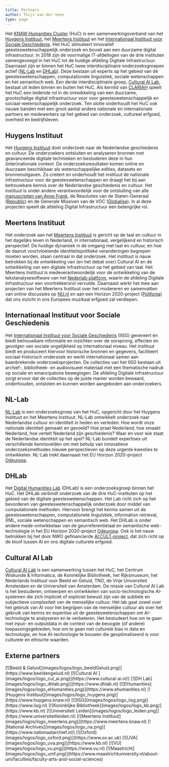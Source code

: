 ```yaml
---
title: Partners
author: Thijs van der Veen
type: page
---
```

Het [KNAW Humanities Cluster](https://www.huc.knaw.nl) (HuC) is een samenwerkingsverband van het [Huygens Instituut](https://www.huygens.knaw.nl), het [Meertens Instituut](https://www.meertens.knaw.nl) en het [Internationaal Instituut voor Sociale Geschiedenis](https://iisg.amsterdam/nl). Het HuC stimuleert innovatief geesteswetenschappelijk onderzoek en bouwt aan een duurzame digital infrastructuur. In 2018 zijn de voormalige IT-afdelingen van de drie instituten samengevoegd in het HuC tot de huidige afdeling Digitale Infrastructuur. Daarnaast zijn er binnen het HuC twee interdisciplinaire onderzoeksgroepen actief ([NL-Lab](https://nl-lab.net/en) en [DHLab](https://dhlab.nl/)). Deze bestaan uit experts op het gebied van de geesteswetenschappen, computationele linguïstiek, sociale wetenschappen en het semantisch web. Een derde interdisciplinaire groep, [Cultural AI Lab](https://www.cultural-ai.nl/), bestaat uit leden binnen en buiten het HuC. Als kernlid van [CLARIAH](https://clariah.nl/nl) speelt het HuC een leidende rol in de ontwikkeling van een duurzame, grootschalige digital infrastructuur voor voor geesteswetenschappelijk en sociaal-wetenschappelijk onderzoek. Ten slotte onderhoudt het HuC ook nauwe banden met een groot aantal andere nationale en internationale partners en medewerkers op het gebied van onderzoek, cultureel erfgoed, overheid en bedrijfsleven.

## Huygens Instituut

Het [Huygens Instituut](https://www.huygens.knaw.nl) doet onderzoek naar de Nederlandse geschiedenis en cultuur. De onderzoekers ontsluiten en analyseren bronnen met geavanceerde digitale technieken en bestuderen deze in hun (inter)nationale context. De onderzoeksresultaten komen online en duurzaam beschikbaar als wetenschappelijke edities, datasets en bronnenuitgaven. Zo creëert en onderhoudt het instituut de nationale infrastructuur voor de geesteswetenschappen en draagt het bij aan betrouwbare kennis over de Nederlandse geschiedenis en cultuur. Het instituut is onder andere verantwoordelijk voor de ontsluiting van alle [manuscripten van Anne Frank](https://www.huygens.knaw.nl/projecten/onderzoek-manuscripten-anne-frank/), de Resoluties van de Staten-Generaal ([Republic](https://republic.huygens.knaw.nl)) en de Generale Missiven van de VOC ([Globalise](https://globalise.huygens.knaw.nl)). In al deze projecten speelt de afdeling Digital Infrastructuur een belangrijke rol.

## Meertens Instituut

Het onderzoek aan het [Meertens Instituut](https://meertens.knaw.nl/en/) is gericht op de taal en cultuur in het dagelijks leven in Nederland, in internationaal, vergelijkend en historisch perspectief. De huidige dynamiek in de omgang met taal en cultuur, en hoe de daaruit voortvloeiende identiteitspolitieke veranderingen begrepen moeten worden, staan centraal in dat onderzoek. Het instituut is nauw betrokken bij de ontwikkeling van (en het debat over) Cultural AI en de ontwikkeling van een digitale infrastructuur op het gebied van taal. Het Meertens Instituut is medeverantwoordelijk voor de ontwikkeling van de tekstanalysesoftware van het [Nederlab-platform](https://www.nederlab.nl), waarin de afdeling Digitale Infrastructuur een voortrekkersrol vervulde. Daarnaast werkt het mee aan projecten van het Meertens Instituut over het modereren en samenvatten van online discussies op [NU.nl](https://www.nu.nl) en aan een Horizon 2020-project ([Polifonia](https://polifonia-project.eu)) dat ons inzicht in ons Europees muzikaal erfgoed zal verdiepen.

## Internationaal Instituut voor Sociale Geschiedenis

Het [Internationaal Instituut voor Sociale Geschiedenis](https://iisg.amsterdam/nl) (IISG) genereert en biedt betrouwbare informatie en inzichten over de oorsprong, effecten en gevolgen van sociale ongelijkheid op internationaal niveau. Het instituut biedt en produceert hiervoor historische bronnen en gegevens, faciliteert sociaal-historisch onderzoek en werkt internationaal samen aan baanbrekende onderzoeksprojecten. De collecties van het IISG bestaan uit archief-, bibliotheek- en audiovisueel materiaal met een thematische nadruk op sociale en emancipatoire bewegingen. De afdeling Digitale Infrastructuur zorgt ervoor dat de collecties op de juiste manier worden bewaard, onderhouden, ontsloten en kunnen worden aangeboden aan onderzoekers.

## NL-Lab

[NL-Lab](https://nl-lab.net/) is een onderzoeksgroep van het HuC, opgericht door het Huygens Instituut en het Meertens Instituut. NL-Lab ontwikkelt onderzoek naar Nederlandse cultuur en identiteit in heden en verleden. Hoe wordt onze nationale identiteit gemaakt en gevoeld? Hoe praat Nederland, hoe smaakt Nederland, hoe vertelt Nederland zijn geschiedenis? Waar en voor wie staat de Nederlandse identiteit op het spel? NL-Lab bundelt expertises uit verschillende kennisvelden om met behulp van innovatieve onderzoeksmethodes nieuwe perspectieven op deze urgente kwesties te ontwikkelen. NL-Lab trekt daarnaast het EU Horizon 2020-project [Odeuropa](https://odeuropa.eu).

## DHLab

Het [Digital Humanities Lab](https://dhlab.nl/) (DHLab) is een onderzoeksgroep binnen het HuC. Het DHLab verbindt onderzoek van de drie HuC-instituten op het gebied van de digitale geesteswetenschappen. Het Lab richt zich op het bevorderen van geesteswetenschappelijk onderzoek door middel van computationele methoden. Hiervoor brengt het kennis samen uit de geesteswetenschappen, computationele linguïstiek, information retrieval, XML, sociale wetenschappen en semantisch web. Het DHLab is onder andere mede-ontwikkelaar van de geurreferentietaal en semantische web-technologie in het EU Horizon 2020-project [Odeuropa](https://odeuropa.eu). Ook is het nauw betrokken bij het door NWO gefinancierde [AI:CULT-project](https://www.cultural-ai.nl/projects/aicult-culturally-aware-ai), dat zich richt op de kloof tussen AI en ons digitale culturele erfgoed.

## Cultural AI Lab

[Cultural AI Lab](https://cultural-ai.nl/) is een samenwerking tussen het HuC, het Centrum Wiskunde & Informatica, de Koninklijke Bibliotheek, het Rijksmuseum, het Nederlands Instituut voor Beeld en Geluid, TNO, de Vrije Universiteit Amsterdam en de Universiteit van Amsterdam. De missie van Cultural AI Lab is het bestuderen, ontwerpen en ontwikkelen van socio-technologische AI-systemen die zich impliciet of expliciet bewust zijn van de subtiele en subjectieve complexiteit van de menselijke cultuur. Het lab gaat zowel over het gebruik van AI voor het begrijpen van de menselijke cultuur als over het gebruik van kennis en expertise uit de geesteswetenschappen om AI-technologie te analyseren en te verbeteren. Het bestudeert hoe om te gaan met input- en outputdata in de context van de beoogde (of andere) toepassingsgebieden, hoe om te gaan met culturele bias in data en technologie, en hoe AI-technologie te bouwen die geoptimaliseerd is voor culturele en ethische waarden.

## Externe partners

<div class=logos>
[![Beeld & Geluid](images/logos/logo_beeldGeluid.png)](https://www.beeldengeluid.nl) [![Cultural AI ](images/logos/logo_cul_ai.png)](https://www.cultural-ai.nl/) [![DH Lab](images/logos/logo_dhlab.png)](https://www.dhlab.nl) [![EHumanities](images/logos/logo_eHumanities.png)](https://www.ehumanities.nl) [![Huygens Instituut](images/logos/logo_huygens.png)](https://www.huygens.knaw.nl) [![IISG](images/logos/logo_iisg.png)](https://www.iisg.nl) [![Koninklijke Bibliotheek](images/logos/logo_kb.png)](https://www.kb.nl) [![Universiteit Leiden](images/logos/logo_leiden.png)](https://www.universiteitleiden.nl) [![Meertens Instituut](images/logos/logo_meertens.png)](https://www.meertens.knaw.nl) [![National Archives](images/logos/logo_na.png)](https://www.nationaalarchief.nl/) [![Oxford](images/logos/logo_oxford.png)](https://www.ox.ac.uk) [![UVA](images/logos/logo_uva.png)](https://www.kb.nl) [![VU](images/logos/logo_vu.png)](https://www.vu.nl)  [![Maastricht](images/logos/logo_umf.png)](https://www.maastrichtuniversity.nl/about-um/faculties/faculty-arts-and-social-sciences)
</div>
<!--
* [Tilburg University](https://www.tilburguniversity.edu/nl)
* [Universita di Bologna](https://www.unibo.it/en/homepage)
* [Polish Academy of Sciences](https://pasific.pan.pl/polish-academy-of-sciences/)
* [University of London](https://london.ac.uk/)
* [University of Antwerpen](https://www.uantwerpen.be/nl/)
* [KB](https://www.kb.nl/)
* [Beeld & Geluid](https://www.beeldengeluid.nl/)
* [Atos NL](https://atos.net/nl/nederland)
* [VU](https://vu.nl/nl)
* [National Archives](https://www.nationaalarchief.nl/)
-->
